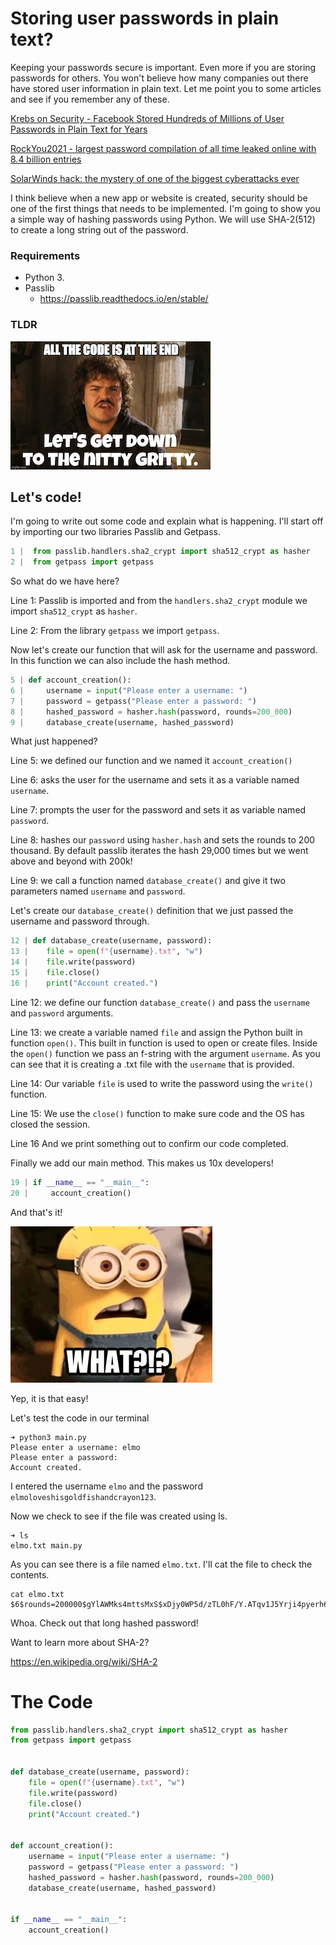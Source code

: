 # Storing user passwords in plain text?

Keeping your passwords secure is important. Even more if you are storing passwords for others. You won't believe how
many companies out there have stored user information in plain text. Let me point you to some articles and see if you remember
any of these.


[Krebs on Security - Facebook Stored Hundreds of Millions of User Passwords in Plain Text for Years
](https://krebsonsecurity.com/2019/03/facebook-stored-hundreds-of-millions-of-user-passwords-in-plain-text-for-years/)

[RockYou2021 - largest password compilation of all time leaked online with 8.4 billion entries
](https://cybernews.com/security/rockyou2021-alltime-largest-password-compilation-leaked/)

[SolarWinds hack: the mystery of one of the biggest cyberattacks ever
](https://cybernews.com/security/solarwinds-hack-the-mystery-of-one-of-the-biggest-cyberattacks-ever/)

I think believe when a new app or website is created, security should be one of the first things that needs
to be implemented. I'm going to show you a simple way of hashing passwords using Python. We will use SHA-2(512) to create
a long string out of the password. 

### Requirements
- Python 3. 
- Passlib 
  - https://passlib.readthedocs.io/en/stable/

### TLDR
![alt text](https://github.com/applericky/hasher/blob/main/images/codeisnittygritty.jpeg?raw=true)

## Let's code!

I'm going to write out some code and explain what is happening.
I'll start off by importing our two libraries Passlib and Getpass.
```python
1 |  from passlib.handlers.sha2_crypt import sha512_crypt as hasher
2 |  from getpass import getpass
```

So what do we have here? 

Line 1: Passlib is imported and from the ```handlers.sha2_crypt``` module we import ```sha512_crypt```
as ```hasher```.   

Line 2: From the library ```getpass```  we import ```getpass```.


Now let's create our function that will ask for the username and password. In this function we can also 
include the hash method.

```python
5 | def account_creation():
6 |     username = input("Please enter a username: ")
7 |     password = getpass("Please enter a password: ")
8 |     hashed_password = hasher.hash(password, rounds=200_000)
9 |     database_create(username, hashed_password)
```

What just happened?

Line 5: we defined our function and we named it ```account_creation()```

Line 6: asks the user for the username and sets it as a variable named ```username```.

Line 7: prompts the user for the password and sets it as variable named ```password```.

Line 8: hashes our ```password``` using ```hasher.hash``` and sets the rounds to 200 thousand. By default passlib
iterates the hash 29,000 times but we went above and beyond with 200k!

Line 9: we call a function named ```database_create()``` and give it two parameters named ```username``` and ```password```.


Let's create our ```database_create()``` definition that we just passed the username and password through. 

```python
12 | def database_create(username, password):
13 |    file = open(f"{username}.txt", "w")
14 |    file.write(password)
15 |    file.close()
16 |    print("Account created.")
```

Line 12: we define our function ```database_create()``` and pass the ```username``` and ```password``` arguments.

Line 13: we create a variable named ```file``` and assign the Python built in function ```open()```. 
This built in function is used to open or create files. Inside the ```open()``` function we pass an f-string with the 
argument ```username```. As you can see that it is creating a .txt file with the ```username``` that is provided.

Line 14: Our variable ```file``` is used to write the password using the ```write()``` function.

Line 15: We use the ```close()``` function to make sure code and the OS has closed the session.

Line 16 And we print something out to confirm our code completed.

Finally we add our main method. This makes us 10x developers!
```python
19 | if __name__ == "__main__":
20 |     account_creation()
```


And that's it! 

![alt text](https://github.com/applericky/hasher/blob/main/images/what%3F.jpeg?raw=true)

Yep, it is that easy!

Let's test the code in our terminal
```shell
➜ python3 main.py
Please enter a username: elmo
Please enter a password:
Account created.
````
I entered the username ```elmo``` and the password ```elmoloveshisgoldfishandcrayon123```.

Now we check to see if the file was created using ls.


```shell
➜ ls 
elmo.txt main.py
````
As you can see there is a file named ```elmo.txt```. I'll cat the file to check the contents.

```shell
cat elmo.txt
$6$rounds=200000$gYlAWMks4mttsMxS$xDjy0WP5d/zTL0hF/Y.ATqv1J5Yrji4pyerh6znnie01qKdMmAXrzqg7FV.9XtKHiGN/5p3aHsglCg2mA3kVY0%
```

Whoa. Check out that long hashed password!

Want to learn more about SHA-2?

https://en.wikipedia.org/wiki/SHA-2




# The Code

```python
from passlib.handlers.sha2_crypt import sha512_crypt as hasher
from getpass import getpass


def database_create(username, password):
    file = open(f"{username}.txt", "w")
    file.write(password)
    file.close()
    print("Account created.")


def account_creation():
    username = input("Please enter a username: ")
    password = getpass("Please enter a password: ")
    hashed_password = hasher.hash(password, rounds=200_000)
    database_create(username, hashed_password)


if __name__ == "__main__":
    account_creation()
```